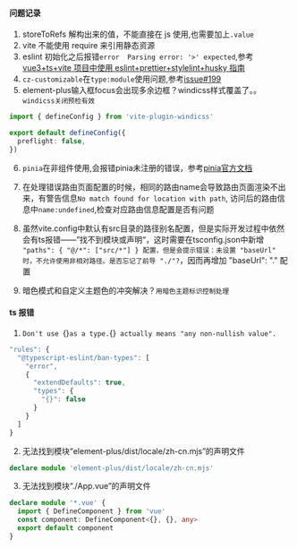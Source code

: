 #### 问题记录

1. storeToRefs 解构出来的值，不能直接在 js 使用,也需要加上`.value`
2. vite 不能使用 require 来引用静态资源
3. eslint 初始化之后报错`error  Parsing error: '>' expected`,参考[vue3+ts+vite 项目中使用 eslint+prettier+stylelint+husky 指南](https://juejin.cn/post/7118294114734440455)
4. `cz-customizable`在`type:module`使用问题,参考[issue#199](https://github.com/leoforfree/cz-customizable/issues/199)
5. element-plus输入框focus会出现多余边框？windicss样式覆盖了。。`windicss关闭预检有效`
```ts
import { defineConfig } from 'vite-plugin-windicss'

export default defineConfig({
  preflight: false,
})
```

6. `pinia`在非组件使用,会报错pinia未注册的错误，参考[pinia官方文档](https://pinia.web3doc.top/core-concepts/outside-component-usage.html)

7. 在处理错误路由页面配置的时候，相同的路由name会导致路由页面渲染不出来，有警告信息`No match found for location with path`, 访问后的路由信息中`name:undefined`,检查对应路由信息配置是否有问题

8. 虽然vite.config中默认有src目录的路径别名配置，但是实际开发过程中依然会有ts报错——”找不到模块或声明“，这时需要在tsconfig.json中新增 `"paths": { "@/*": ["src/*"] } 配置，但是会提示错误：未设置 "baseUrl" 时，不允许使用非相对路径。是否忘记了前导 "./"?`，因而再增加 "baseUrl": "." 配置

9. 暗色模式和自定义主题色的冲突解决？`用暗色主题标识控制处理`


#### ts 报错

1. `Don't use `{}`as a type.`{}` actually means "any non-nullish value".`

```js
"rules": {
  "@typescript-eslint/ban-types": [
    "error",
    {
      "extendDefaults": true,
      "types": {
        "{}": false
      }
    }
  ]
}
```

2. 无法找到模块“element-plus/dist/locale/zh-cn.mjs”的声明文件

```ts
declare module 'element-plus/dist/locale/zh-cn.mjs'
```

3. 无法找到模块“./App.vue”的声明文件

```ts
declare module '*.vue' {
  import { DefineComponent } from 'vue'
  const component: DefineComponent<{}, {}, any>
  export default component
}
```
